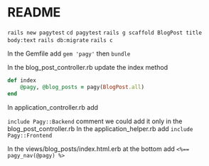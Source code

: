 # README

`rails new pagytest`
`cd pagytest`
`rails g scaffold BlogPost title body:text`
`rails db:migrate`
`rails c`

In the Gemfile add `gem 'pagy'` then `bundle`

In the blog_post_controller.rb update the index method
```ruby
def index
    @pagy, @blog_posts = pagy(BlogPost.all)
end
```
In application_controller.rb add

`include Pagy::Backend` comment we could add it only in the blog_post_controller.rb
In the application_helper.rb add
`include Pagy::Frontend`

In the views/blog_posts/index.html.erb at the bottom add
`<%== pagy_nav(@pagy) %>`
